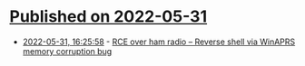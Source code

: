 # [Published on 2022-05-31](index.md)

* [2022-05-31, 16:25:58](https://news.ycombinator.com/item?id=31571476) - [RCE over ham radio – Reverse shell via WinAPRS memory corruption bug](https://www.coalfire.com/the-coalfire-blog/hacking-ham-radio-winaprs-part-5)
